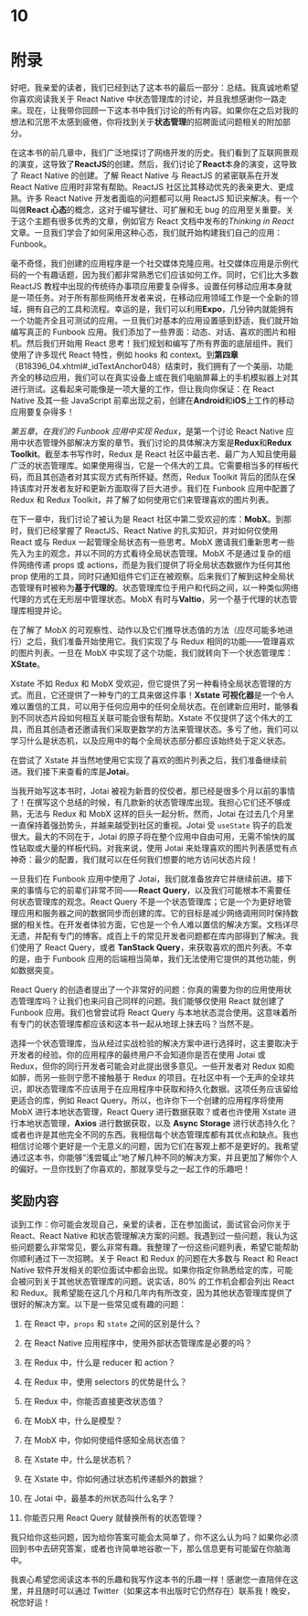 # 10

# 附录

好吧，我亲爱的读者，我们已经到达了这本书的最后一部分：总结。我真诚地希望你喜欢阅读我关于 React Native 中状态管理库的讨论，并且我想感谢你一路走来。现在，让我带你回顾一下这本书中我们讨论的所有内容。如果你在之后对我的想法和沉思不太感到疲倦，你将找到关于**状态管理**的招聘面试问题相关的附加部分。

在这本书的前几章中，我们广泛地探讨了网络开发的历史。我们看到了互联网景观的演变，这导致了**ReactJS**的创建。然后，我们讨论了**React**本身的演变，这导致了 React Native 的创建。了解 React Native 与 ReactJS 的紧密联系在开发 React Native 应用时非常有帮助。ReactJS 社区比其移动优先的表亲更大、更成熟。许多 React Native 开发者面临的问题都可以用 ReactJS 知识来解决。有一个叫做**React 心态**的概念，这对于编写健壮、可扩展和无 bug 的应用至关重要。关于这个主题有很多优秀的文章，例如官方 React 文档中发布的*Thinking in React*文章。一旦我们学会了如何采用这种心态，我们就开始构建我们自己的应用：Funbook。

毫不奇怪，我们创建的应用程序是一个社交媒体克隆应用。社交媒体应用是示例代码的一个有趣话题，因为我们都非常熟悉它们应该如何工作。同时，它们比大多数 ReactJS 教程中出现的传统待办事项应用要复杂得多。设置任何移动应用本身就是一项任务。对于所有那些网络开发者来说，在移动应用领域工作是一个全新的领域，拥有自己的工具和流程。幸运的是，我们可以利用**Expo**，几分钟内就能拥有一个功能齐全且可测试的应用。一旦我们对基本的应用设置感到舒适，我们就开始编写真正的 Funbook 应用。我们添加了一些界面：动态、对话、喜欢的图片和相机。然后我们开始用 React 思考！我们规划和编写了所有界面的底层组件。我们使用了许多现代 React 特性，例如 hooks 和 context。到**第四章**（B18396_04.xhtml#_idTextAnchor048）结束时，我们拥有了一个美丽、功能齐全的移动应用，我们可以在真实设备上或在我们电脑屏幕上的手机模拟器上对其进行测试。这看起来可能像是一项大量的工作，但让我向你保证：在 React Native 及其一些 JavaScript 前辈出现之前，创建在**Android**和**iOS**上工作的移动应用要复杂得多！

*第五章*，*在我们的 Funbook 应用中实现 Redux*，是第一个讨论 React Native 应用中状态管理外部解决方案的章节。我们讨论的具体解决方案是**Redux**和**Redux Toolkit**。截至本书写作时，Redux 是 React 社区中最古老、最广为人知且使用最广泛的状态管理库。如果使用得当，它是一个伟大的工具。它需要相当多的样板代码，而且其创造者对其实现方式有所怀疑。然而，Redux Toolkit 背后的团队在保持该库对开发者友好和更新方面取得了巨大进步。我们在 Funbook 应用中配置了 Redux 和 Redux Toolkit，并了解了如何使用它们来管理喜欢的图片列表。

在下一章中，我们讨论了被认为是 React 社区中第二受欢迎的库：**MobX**。到那时，我们已经掌握了 ReactJS、React Native 的扎实知识，并对如何仅使用 React 或与 Redux 一起管理全局状态有一些思考。MobX 邀请我们重新思考一些先入为主的观念，并以不同的方式看待全局状态管理。MobX 不是通过复杂的组件网络传递 props 或 actions，而是为我们提供了将全局状态数据作为任何其他 prop 使用的工具，同时只通知组件它们正在被观察。后来我们了解到这种全局状态管理有时被称为**基于代理的**。状态管理库位于用户和代码之间，以一种类似网络代理的方式在无形层中管理状态。MobX 有时与**Valtio**，另一个基于代理的状态管理库相提并论。

在了解了 MobX 的可观察性、动作以及它们推导状态值的方法（应尽可能多地进行）之后，我们准备开始使用它。我们实现了与 Redux 相同的功能——管理喜欢的图片列表。一旦在 MobX 中实现了这个功能，我们就转向下一个状态管理库：**XState**。

Xstate 不如 Redux 和 MobX 受欢迎，但它提供了另一种看待全局状态管理的方式。而且，它还提供了一种专门的工具来做这件事！**Xstate 可视化器**是一个令人难以置信的工具，可以用于任何应用中的任何全局状态。在创建新应用时，能够看到不同状态片段如何相互关联可能会很有帮助。Xstate 不仅提供了这个伟大的工具，而且其创造者还邀请我们采取更数学的方法来管理状态。多亏了他，我们可以学习什么是状态机，以及应用中的每个全局状态部分都应该始终处于定义状态。

在尝试了 Xstate 并当然地使用它实现了喜欢的图片列表之后，我们准备继续前进。我们接下来查看的库是**Jotai**。

当我开始写这本书时，Jotai 被视为新晋的佼佼者。那已经是很多个月以前的事情了！在撰写这个总结的时候，有几款新的状态管理库出现。我担心它们还不够成熟，无法与 Redux 和 MobX 这样的巨头一起分析。然而，Jotai 在过去几个月里一直保持着强劲势头，并越来越受到社区的重视。Jotai 受 `useState` 钩子的启发很大。最大的不同在于，Jotai 的原子将在整个应用中自由可用，无需不愉快的属性钻取或大量的样板代码。对我来说，使用 Jotai 来处理喜欢的图片列表感觉有点神奇：最少的配置，我们就可以在任何我们想要的地方访问状态片段！

一旦我们在 Funbook 应用中使用了 Jotai，我们就准备放弃它并继续前进。接下来的事情与它的前辈们非常不同——**React Query**，以及我们可能根本不需要任何状态管理库的观念。React Query 不是一个状态管理库；它是一个为更好地管理应用和服务器之间的数据同步而创建的库。它的目标是减少网络调用同时保持数据的相关性。在开发者体验方面，它也是一个令人难以置信的解决方案。文档详尽无遗，并配有专门的博客。成百上千的常见开发者问题都在库内部得到了解决。我们使用了 React Query，或者 **TanStack Query**，来获取喜欢的图片列表。不幸的是，由于 Funbook 应用的后端相当简单，我们无法使用它提供的其他功能，例如数据突变。

React Query 的创造者提出了一个非常好的问题：你真的需要为你的应用使用状态管理库吗？让我们也来问自己同样的问题。我们能够仅使用 React 就创建了 Funbook 应用。我们也曾尝试将 React Query 与本地状态混合使用。这意味着所有专门的状态管理库都应该和这本书一起从地球上抹去吗？当然不是。

选择一个状态管理库，当从经过实战检验的解决方案中进行选择时，这主要取决于开发者的经验。你的应用程序的最终用户不会知道你是否在使用 Jotai 或 Redux，但你的同行开发者可能会对此提出很多意见。一些开发者对 Redux 如痴如醉，而另一些则宁愿不接触基于 Redux 的项目。在社区中有一个无声的全球共识，即状态管理库不应该用于在应用程序中获取和持久化数据。这项任务应该留给更适合的库，例如 React Query。所以，也许你下一个创建的应用程序将使用 MobX 进行本地状态管理，React Query 进行数据获取？或者也许使用 Xstate 进行本地状态管理，**Axios** 进行数据获取，以及 **Async Storage** 进行状态持久化？或者也许是其他完全不同的东西。我相信每个状态管理库都有其优点和缺点。我也相信讨论哪个更好是一个无意义的问题，因为它们在客观上都不是更好的。我希望通过这本书，你能够“浅尝辄止”地了解几种不同的解决方案，并且更加了解你个人的偏好。一旦你找到了你喜欢的，那就享受与之一起工作的乐趣吧！

## 奖励内容

谈到工作：你可能会发现自己，亲爱的读者，正在参加面试，面试官会问你关于 React、React Native 和状态管理解决方案的问题。我遇到过一些问题，我认为这些问题要么非常常见，要么非常有趣。我整理了一份这些问题列表，希望它能帮助你顺利通过下一次招聘。关于 React 和 Redux 的问题在大多数与 React 和 React Native 软件开发相关的职位面试中都会出现。如果你指定你熟悉给定的库，可能会被问到关于其他状态管理库的问题。说实话，80% 的工作机会都会列出 React 和 Redux。我希望能在这几个月和几年内有所改变，因为其他状态管理库提供了很好的解决方案。以下是一些常见或有趣的问题：

1.  在 React 中，`props` 和 `state` 之间的区别是什么？

1.  在 React Native 应用程序中，使用外部状态管理库是必要的吗？

1.  在 Redux 中，什么是 reducer 和 action？

1.  在 Redux 中，使用 selectors 的优势是什么？

1.  在 Redux 中，你能否直接更改状态值？

1.  在 MobX 中，什么是模型？

1.  在 MobX 中，你如何使组件感知全局状态值？

1.  在 Xstate 中，什么是状态机？

1.  在 Xstate 中，你如何通过状态机传递额外的数据？

1.  在 Jotai 中，最基本的州状态叫什么名字？

1.  你能否只用 React Query 就替换所有的状态管理？

我只给你这些问题，因为给你答案可能会太简单了，你不这么认为吗？如果你必须回到书中去研究答案，或者也许简单地谷歌一下，那么信息更有可能留在你脑海中。

我衷心希望您阅读这本书的乐趣和我写作这本书的乐趣一样！感谢您一直陪伴在这里，并且随时可以通过 Twitter（如果这本书出版时它仍然存在）联系我！晚安，祝您好运！
